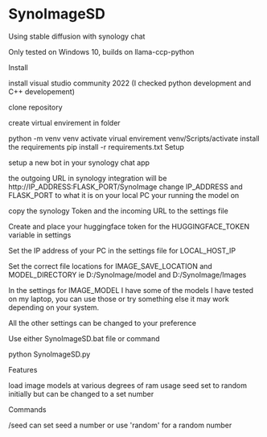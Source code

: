 # SynoImageSD
Using stable diffusion with synology chat

Only tested on Windows 10, builds on llama-ccp-python

Install

install visual studio community 2022 (I checked python development and C++ developement)

clone repository

create virtual envirement in folder

python -m venv venv
activate virual envirement
venv/Scripts/activate
install the requirements
pip install -r requirements.txt
Setup

setup a new bot in your synology chat app

the outgoing URL in synology integration will be http://IP_ADDRESS:FLASK_PORT/SynoImage change IP_ADDRESS and FLASK_PORT to what it is on your local PC your running the model on

copy the synology Token and the incoming URL to the settings file

Create and place your huggingface token for the HUGGINGFACE_TOKEN variable in settings

Set the IP address of your PC in the settings file for LOCAL_HOST_IP

Set the correct file locations for IMAGE_SAVE_LOCATION and MODEL_DIRECTORY ie D:/SynoImage/model and D:/SynoImage/Images

In the settings for IMAGE_MODEL I have some of the models I have tested on my laptop, you can use those or try something else it may work depending on your system.

All the other settings can be changed to your preference

Use either SynoImageSD.bat file or command

python SynoImageSD.py

Features

load image models at various degrees of ram usage
seed set to random initially but can be changed to a set number 

Commands

/seed can set seed a number or use 'random' for a random number
